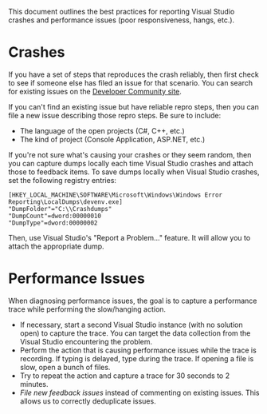 This document outlines the best practices for reporting Visual Studio crashes and performance issues (poor responsiveness, hangs, etc.).

# Crashes

If you have a set of steps that reproduces the crash reliably, then first check to see if someone else has filed an issue for that scenario. You can search for existing issues on the [Developer Community site](https://developercommunity.visualstudio.com/).

If you can't find an existing issue but have reliable repro steps, then you can file a new issue describing those repro steps. Be sure to include:
- The language of the open projects (C#, C++, etc.)
- The kind of project (Console Application, ASP.NET, etc.)

If you're not sure what's causing your crashes or they seem random, then you can capture dumps locally each time Visual Studio crashes and attach those to feedback items. To save dumps locally when Visual Studio crashes, set the following registry entries:

```
[HKEY_LOCAL_MACHINE\SOFTWARE\Microsoft\Windows\Windows Error Reporting\LocalDumps\devenv.exe]
"DumpFolder"="C:\\Crashdumps"
"DumpCount"=dword:00000010
"DumpType"=dword:00000002
```

Then, use Visual Studio's "Report a Problem..." feature. It will allow you to attach the appropriate dump.

# Performance Issues

When diagnosing performance issues, the goal is to capture a performance trace while performing the slow/hanging action.

- If necessary, start a second Visual Studio instance (with no solution open) to capture the trace. You can target the data collection from the Visual Studio encountering the problem.
- Perform the action that is causing performance issues while the trace is recording. If typing is delayed, type during the trace. If opening a file is slow, open a bunch of files.
- Try to repeat the action and capture a trace for 30 seconds to 2 minutes.
- *File new feedback issues* instead of commenting on existing issues. This allows us to correctly deduplicate issues.